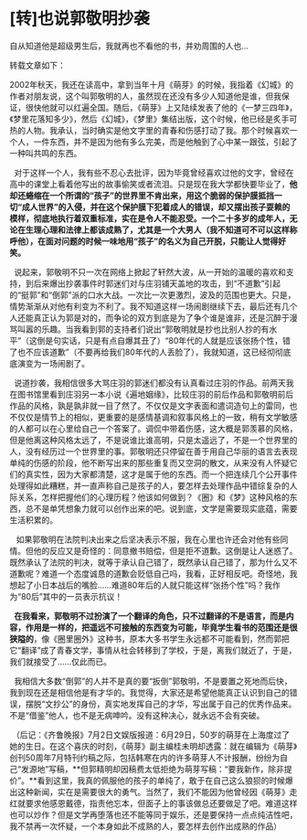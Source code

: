# [转]也说郭敬明抄袭

自从知道他是超级男生后，我就再也不看他的书，并劝周围的人也...

转载文章如下：

2002年秋天，我还在读高中，拿到当年十月《萌芽》的时候，我指着《幻城》的作者对朋友说，这个叫郭敬明的人，虽然现在还没有多少人知道他是谁，但我保证，很快他就可以红遍全国。随后，《萌芽》上又陆续发表了他的《一梦三四年》，《梦里花落知多少》，然后《幻城》，《梦里》集结出版，这个时候，他已经是炙手可热的人物。我承认，当时确实是他文字里的青春和伤感打动了我。那个时候喜欢一个人，一件东西，并不是因为他有多么完美，而是他触到了心中某一跟弦，引起了一种叫共鸣的东西。

  对于这样一个人，我有些不忍心去批评，因为毕竟曾经喜欢过他的文字，曾经在高中的课堂上看着他写出的故事偷笑或者流泪。只是现在我大学都快要毕业了，**他却还蜷缩在一个所谓的“孩子”的世界里不肯出来，用这个脆弱的保护膜抵挡一切“成人世界”的入侵，并在这个保护膜下犯着成人的错误，却又摆出孩子耍赖的模样，彻底地执行着双重标准，实在是令人不能忍受。一个二十多岁的成年人，无论在生理心理和法律上都该成熟了，尤其是一个大男人（我不知道可不可以这样称呼他），在面对问题的时候一味地用“孩子”的名义为自己开脱，只能让人觉得好笑。**

  说起来，郭敬明不只一次在网络上掀起了轩然大波，从一开始的温暖的喜欢和支持，到后来爆出抄袭事件时郭迷们对与庄羽铺天盖地的攻击，到“不道歉”引起的“挺郭”和“倒郭”派的口水大战。一次比一次更激烈，波及的范围也更大。只是，情势渐渐从对他有利变为不利了。我不知道这样一场闹剧继续下去，最后还有几个人还能真正认为郭是对的，而争论的双方到底是为了争个谁是谁非，还是沉醉于漫骂叫嚣的乐趣。当我看到郭的支持者们说出“郭敬明就是抄也比别人抄的有水平”（这倒是句实话，只是有点自爆其丑了）“80年代的人就是应该张扬个性，错了也不应该道歉”（不要再给我们80年代的人丢脸了），我就知道，这已经彻彻底底演变为一场闹剧了。

  说道抄袭，我相信很多大骂庄羽的郭迷们都没有认真看过庄羽的作品。前两天我在图书馆里看到庄羽另一本小说《遍地姻缘》，比较庄羽的前后作品和郭敬明前后作品的风格，孰是孰非就一目了然了。不仅仅是文字表面和遣词造句上的雷同，也不仅仅是情节上的相似，更重要的是感情基调和叙事风格上的一致，稍有文学敏感的人都可以在心里给自己一个答案了。调侃中带着伤感，这大概是郭羡慕的风格，但是他离这种风格太远了，不是说谁比谁高明，只是太遥远了，不是一个世界里的人，没有经历过一个世界里的事。郭敬明还只停留在善于用自己华丽的语言去表现单纯的伤感的阶段，他不断写出来的那些重复而又空洞的散文，从来没有人怀疑它们的真实性，因为大家都清楚，这才是属于他的东西。而一个把连续几个公开事件处理得如此糟糕，并一直声称自己是孩子的人，要怎样去处理作品中错综复杂的人际关系，怎样把握他们的心理历程？他该如何做到？《圈》和《梦》这种风格的东西，总不是单凭想象力就可以创作出来的吧。说到底，文学是需要现实底蕴，需要生活积累的。

   如果郭敬明在法院判决出来之后坚决表示不服，我在心里也许还会对他有些同情。但他的反应又是奇怪的：同意撤书赔偿，但是拒不道歉。这倒是让人迷惑了。既然承认了法院的判决，就等于承认自己错了，既然承认自己错了，那为什么又不道歉呢？难道一个态度诚恳的道歉会贬低自己吗，我看，正好相反吧。奇怪地，我想起了小日本战后的嘴脸……难道80年后的人就只能这样“张扬个性”吗？我作为“80后”其中的一员表示抗议！

  **在我看来，郭敬明不过扮演了一个翻译的角色，只不过翻译的不是语言，而是内容，作用是一样的，把遥远不可接触的东西变为可能，毕竟学生看书的范围还是很狭隘的**，像《圈里圈外》这种书，原本大多书学生永远都不可能看到，然而郭把它“翻译”成了青春文学，事情从社会转移到了学校，于是，离我们就近了，于是，我们就接受了……仅此而已。

  我相信大多数“倒郭”的人并不是真的要“扳倒”郭敬明，不是要置之死地而后快，我到现在还是相信他是有才华的。我觉得，大家还是希望他能真正认识到自己的错误，摆脱“文抄公”的身份，真实地发挥自己的才华，写出属于自己的优秀作品来。不是“借鉴”他人，也不是无病呻吟。没有这种决心，就永远不会有突破。

 （后记：《齐鲁晚报》7月2日文娱版报道：6月29日，50岁的萌芽在上海度过了她的生日。在这个喜庆的时刻，《萌芽》副主编桂未明却透露：就在编辑为《萌芽》创刊50周年7月特刊约稿之际，包括韩寒在内的许多萌芽人不计报酬，纷纷为自己“发源地”写稿，**但郭精明却因稿费太低拒绝为萌芽写稿：“要我新作，除非提价”。**看到这里，我真的佩服他的孩子的单纯了，敢于在自己这么狼狈的时候爆出这种新闻，实在是需要很大的勇气。当然了，我们不能因为他曾经因《萌芽》走红就要求他感恩戴德，指责他忘本，但面子上的事该做总还要做足了吧。难道这样也可以炒作？但是文学再堕落也还不能等同于娱乐，还是要保持一点点纯洁性吧，我不禁再一次怀疑，一个本身如此不成熟的人，要怎样去创作出成熟的作品）

